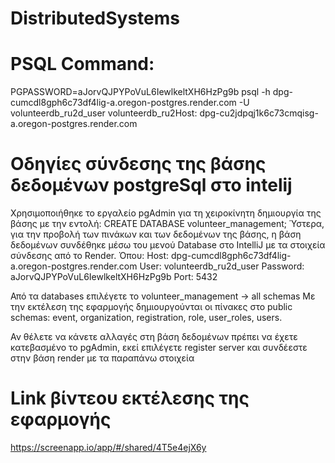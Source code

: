 # DistributedSystems 

# PSQL Command:
PGPASSWORD=aJorvQJPYPoVuL6IewlkeltXH6HzPg9b psql -h dpg-cumcdl8gph6c73df4lig-a.oregon-postgres.render.com -U volunteerdb_ru2d_user volunteerdb_ru2Host: dpg-cu2jdpqj1k6c73cmqisg-a.oregon-postgres.render.com

# Οδηγίες σύνδεσης της βάσης δεδομένων postgreSql στο intelij 

Χρησιμοποιήθηκε το εργαλείο pgAdmin για τη χειροκίνητη δημιουργία της βάσης με την εντολή: CREATE DATABASE volunteer_management;
Ύστερα, για την προβολή των πινάκων και των δεδομένων της βάσης, η βάση δεδομένων συνδέθηκε μέσω 
του μενού Database στο IntelliJ με τα στοιχεία σύνδεσης από το Render. 
Όπου:
Host: dpg-cumcdl8gph6c73df4lig-a.oregon-postgres.render.com 
User: volunteerdb_ru2d_user
Password: aJorvQJPYPoVuL6IewlkeltXH6HzPg9b
Port: 5432

Από τα databases επιλέγετε το volunteer_management -> all schemas
Με την εκτέλεση της εφαρμογής δημιουργούνται οι πίνακες στο public schemas: event, organization, registration, role, user_roles, users.

Αν θέλετε να κάνετε αλλαγές στη βάση δεδομένων πρέπει να έχετε κατεβασμένο το pgAdmin, εκεί επιλέγετε register server και συνδέεστε στην βάση render με τα παραπάνω στοιχεία 

# Link βίντεου εκτέλεσης της εφαρμογής
https://screenapp.io/app/#/shared/4T5e4ejX6y










